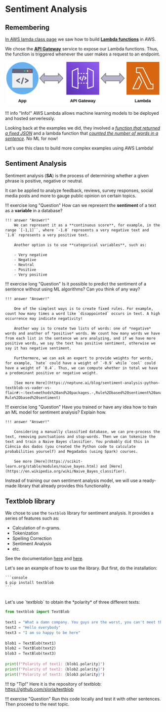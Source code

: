 # Sentiment Analysis

## Remembering

[In AWS lamda class page](aws_lambda.md) we saw how to build [**Lambda functions**](aws_lambda.md#aws-lambda_1) in AWS.

We chose the [**API Gateway**](api_gateway.md) service to expose our Lambda functions. Thus, the function is triggered whenever the user makes a request to an endpoint.

![](api_gateway_lambda.png)

!!! info "Info!"
    AWS Lambda allows machine learning models to be deployed and hosted serverlessly.

Looking back at the examples we did, they involved a [*function that returned a fixed JSON*](lambda_practicing.md#create-function) and a lambda function that [*counted the number of words in a sentence*](api_gateway.md#practicing). No ML for now!

Let's use this class to build more complex examples using AWS Lambda!

<!-- !!! progress "Click to continue" -->

## Sentiment Analysis

Sentiment analysis (**SA**) is the process of determining whether a given phrase is positive, negative or neutral.

It can be applied to analyze feedback, reviews, survey responses, social media posts and more to gauge public opinion on certain topics.

!!! exercise long "Question"
    How can we represent the **sentiment** of a text as a **variable** in a database?

    !!! answer "Answer!"
        We can represent it as a **continuous score**, for example, in the range `[-1,1]``, where `-1.0` represents a very negative text and `1.0` represents a very positive text.

        Another option is to use **categorical variables**, such as:

        - Very negative
        - Negative
        - Neutral
        - Positive
        - Very positive

!!! exercise long "Question"
    Is it possible to predict the sentiment of a sentence without using ML algorithms? Can you think of any way?

    !!! answer "Answer!"

        One of the simplest ways is to create fixed rules. For example, count how many times a word like `disappointed` occurs in text. A high occurrence may indicate negativity!

        Another way is to create two lists of words: one of *negative* words and another of *positive* words. We count how many words we have from each list in the sentence we are analyzing, and if we have more positive words, we say the text has positive sentiment, otherwise we say it has negative sentiment.

        Furthermore, we can ask an expert to provide weights for words, for example, `hate` could have a weight of `-0.9` while `cool` could have a weight of `0.4`. Thus, we can compute whether in total we have a predominant positive or negative weight.

        [See more Here](https://neptune.ai/blog/sentiment-analysis-python-textblob-vs-vader-vs-flair#:~:text=methods%20and%20packages.-,Rule%2Dbased%20sentiment%20analysis,-Rule%2Dbased%20sentiment)

!!! exercise long "Question"
    Have you trained or have any idea how to train an ML model for sentiment analysis? Explain how.

    !!! answer "Answer!"

        Considering a manually classified database, we can pre-process the text, removing punctuations and stop-words. Then we can tokenize the text and train a Naive Bayes classifier. You probably did this in Ciência dos dados (you created the Python code to calculate probabilities yourself) and Megadados (using Spark) courses.
        
        See more [Here](https://scikit-learn.org/stable/modules/naive_bayes.html) and [Here](https://en.wikipedia.org/wiki/Naive_Bayes_classifier).

Instead of training our own sentiment analysis model, we will use a ready-made library that already provides this functionality.

## Textblob library

We chose to use the `textblob` library for sentiment analysis. It provides a series of features such as:

- Calculation of n-grams.
- Tokenization
- Spelling Correction
- Sentiment Analysis
- etc.

See the documentation [here](https://textblob.readthedocs.io/en/dev/quickstart.html#sentiment-analysis) and [here](https://textblob.readthedocs.io/en/dev/api_reference.html#textblob.blob.TextBlob.sentiment).

Let's see an example of how to use the library. But first, do the installation:

<div class="termy">

    ```console
    $ pip install textblob
    ```

</div>

<br>
Let's use `textblob` to obtain the *polarity* of three different texts:

```python
from textblob import TextBlob

text1 = "What a damn company. You guys are the worst, you can't meet the deadline."
text2 = "Hello everybody"
text3 = "I am so happy to be here"

blob1 = TextBlob(text1)
blob2 = TextBlob(text2)
blob3 = TextBlob(text3)

print(f"Polarity of text1: {blob1.polarity}")
print(f"Polarity of text2: {blob2.polarity}")
print(f"Polarity of text3: {blob3.polarity}")

```

!!! tip "Tip!"
    Here it is the repository of textblob: https://github.com/sloria/textblob

!!! exercise "Question"
    Run this code locally and test it with other sentences. Then proceed to the next topic.